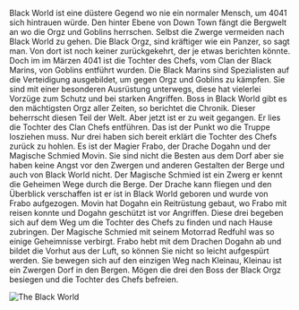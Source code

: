 Black World ist eine düstere Gegend wo nie ein normaler Mensch, um 4041 sich hintrauen würde. Den hinter Ebene von Down Town fängt die Bergwelt an wo die Orgz und Goblins herrschen. Selbst die Zwerge vermeiden nach Black World zu gehen. Die Black Orgz, sind kräftiger wie ein Panzer, so sagt man. Von dort ist noch keiner zurückgekehrt, der je etwas berichten könnte. Doch im im Märzen 4041 ist die Tochter des Chefs, vom Clan der Black Marins, von Goblins entführt wurden. Die Black Marins sind Spezialisten auf die Verteidigung ausgebildet, um gegen Orgz und Goblins zu kämpfen. Sie sind mit einer besonderen Ausrüstung unterwegs, diese hat vielerlei Vorzüge zum Schutz und bei starken Angriffen. Boss in Black World gibt es den mächtigsten Orgz aller Zeiten, so berichtet die Chronik. Dieser beherrscht diesen Teil der Welt. Aber jetzt ist er zu weit gegangen. Er lies die Tochter des Clan Chefs entführen. Das ist der Punkt wo die Truppe losziehen muss. Nur drei haben sich bereit erklärt die Tochter des Chefs zurück zu hohlen. Es ist der Magier Frabo, der Drache Dogahn und der Magische Schmied Movin. Sie sind nicht die Besten aus dem Dorf aber sie haben keine Angst vor den Zwergen und anderen Gestalten der Berge und auch von Black World nicht. Der Magische Schmied ist ein Zwerg er kennt die Geheimen Wege durch die Berge. Der Drache kann fliegen und den Überblick verschaffen ist er ist in Black World geboren und wurde von Frabo aufgezogen. Movin hat Dogahn ein Reitrüstung gebaut, wo Frabo mit reisen konnte und Dogahn geschützt ist vor Angriffen. Diese drei begeben sich auf dem Weg um die Tochter des Chefs zu finden und nach Hause zubringen. Der Magische Schmied mit seinem Motorrad Redfuhl was so einige Geheimnisse verbirgt. Frabo hebt mit dem Drachen Dogahn ab und bildet die Vorhut aus der Luft, so können Sie nicht so leicht aufgespürt werden. Sie bewegen sich auf den einzigen Weg nach Kleinau, Kleinau ist ein Zwergen Dorf in den Bergen. Mögen die drei den Boss der Black Orgz besiegen und die Tochter des Chefs befreien.

![The Black World](https://github.com/andreasfiedler/andreasfiedler/assets/144686125/caedb107-da7a-4478-b935-c4756a8e7baf)




